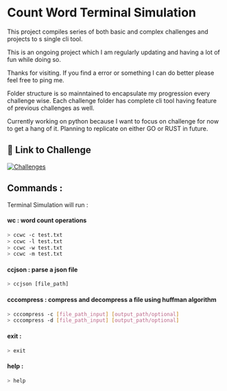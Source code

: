 # Count Word Terminal Simulation

This project compiles series of both basic and complex challenges and projects to s single cli tool.

This is an ongoing project which I am regularly updating and having a lot of fun while doing so.

Thanks for visiting. If you find a error or something I can do better please feel free to ping me.

Folder structure is so mainntained to encapsulate my progression every challenge wise. Each challenge folder has complete cli tool having feature of previous challenges as well.

Currently working on python because I want to focus on challenge for now to get a hang of it.
Planning to replicate on either GO or RUST in future.

## 🔗 Link to Challenge

[![Challenges](https://img.shields.io/badge/Challenges-000?style=for-the-badge&logo=ko-fi&logoColor=white)](https://codingchallenges.fyi/challenges/intro/)

## Commands :

Terminal Simulation will run :

#### wc : word count operations

```bash
> ccwc -c test.txt
> ccwc -l test.txt
> ccwc -w test.txt
> ccwc -m test.txt
```

#### ccjson : parse a json file

```bash
> ccjson [file_path]
```

#### cccompress : compress and decompress a file using huffman algorithm

```bash
> cccompress -c [file_path_input] [output_path/optional]
> cccompress -d [file_path_input] [output_path/optional]
```

#### exit :

```bash
> exit
```

#### help :

```bash
> help
```
